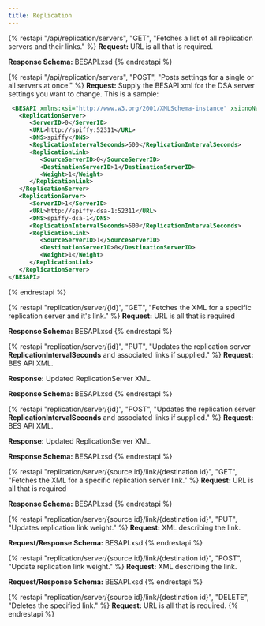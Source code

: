 ```yaml
---
title: Replication
---
```


{% restapi "/api/replication/servers", "GET", "Fetches a list of all replication servers and their links." %}
**Request:** URL is all that is required.

**Response Schema:** BESAPI.xsd
{% endrestapi %}

{% restapi "/api/replication/servers", "POST", "Posts settings for a single or all servers at once." %}
**Request:** Supply the BESAPI xml for the DSA server settings you want to change.
This is a sample:

```xml
 <BESAPI xmlns:xsi="http://www.w3.org/2001/XMLSchema-instance" xsi:noNamespaceSchemaLocation="BESAPI.xsd">
   <ReplicationServer>
      <ServerID>0</ServerID>
      <URL>http://spiffy:52311</URL>
      <DNS>spiffy</DNS>
      <ReplicationIntervalSeconds>500</ReplicationIntervalSeconds>
      <ReplicationLink>
         <SourceServerID>0</SourceServerID>
         <DestinationServerID>1</DestinationServerID>
         <Weight>1</Weight>
      </ReplicationLink>
   </ReplicationServer>
   <ReplicationServer>
      <ServerID>1</ServerID>
      <URL>http://spiffy-dsa-1:52311</URL>
      <DNS>spiffy-dsa-1</DNS>
      <ReplicationIntervalSeconds>500</ReplicationIntervalSeconds>
      <ReplicationLink>
         <SourceServerID>1</SourceServerID>
         <DestinationServerID>0</DestinationServerID>
         <Weight>1</Weight>
      </ReplicationLink>
   </ReplicationServer>
</BESAPI>
```

{% endrestapi %}

{% restapi "replication/server/{id}", "GET", "Fetches the XML for a specific replication server and it's link." %}
**Request:** URL is all that is required

**Response Schema:** BESAPI.xsd
{% endrestapi %}

{% restapi "replication/server/{id}", "PUT", "Updates the replication server **ReplicationIntervalSeconds** and associated links if supplied." %}
**Request:** BES API XML.

**Response:** Updated ReplicationServer XML.

**Response Schema:** BESAPI.xsd
{% endrestapi %}

{% restapi "replication/server/{id}", "POST", "Updates the replication server **ReplicationIntervalSeconds** and associated links if supplied." %}
**Request:** BES API XML.

**Response:** Updated ReplicationServer XML.

**Response Schema:** BESAPI.xsd
{% endrestapi %}

{% restapi "replication/server/{source id}/link/{destination id}", "GET", "Fetches the XML for a specific replication server link." %}
**Request:** URL is all that is required

**Response Schema:** BESAPI.xsd
{% endrestapi %}

{% restapi "replication/server/{source id}/link/{destination id}", "PUT", "Updates replication link weight." %}
**Request:** XML describing the link.

**Request/Response Schema:** BESAPI.xsd
{% endrestapi %}

{% restapi "replication/server/{source id}/link/{destination id}", "POST", "Update replication link weight." %}
**Request:** XML describing the link.

**Request/Response Schema:** BESAPI.xsd
{% endrestapi %}

{% restapi "replication/server/{source id}/link/{destination id}", "DELETE", "Deletes the specified link." %}
**Request:** URL is all that is required.
{% endrestapi %}